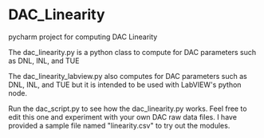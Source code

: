 # DAC_Linearity
pycharm project for computing DAC Linearity

The dac_linearity.py is a python class to compute for DAC parameters such as DNL, INL, and TUE

The dac_linearity_labview.py also computes for DAC parameters such as DNL, INL, and TUE but it is intended to be used with LabVIEW's python node. 

Run the dac_script.py to see how the dac_linearity.py works. Feel free to edit this one and experiment with your own DAC raw data files. I have provided a sample file named "linearity.csv" to try out the modules.
